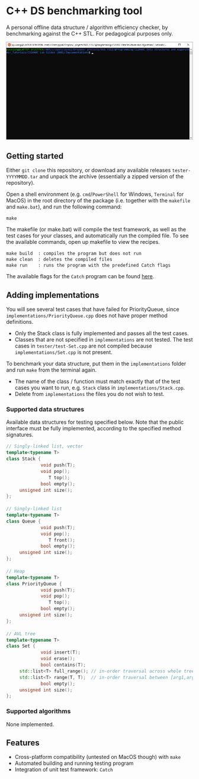 # C++ DS benchmarking tool
A personal offline data structure / algorithm efficiency checker,
by benchmarking against the C++ STL. For pedagogical purposes only.

![](demo.gif)

## Getting started

Either `git clone` this repository, or download any available releases `tester-YYYYMMDD.tar`
and unpack the archive (essentially a zipped version of the repository).

Open a shell environment (e.g. `cmd`/`PowerShell` for Windows, `Terminal` for MacOS)
in the root directory of the package (i.e. together with the `makefile` and `make.bat`),
and run the following command:

```
make
```

The makefile (or make.bat) will compile the test framework, as well as the
test cases for your classes, and automatically run the compiled file. To see
the available commands, open up makefile to view the recipes.

```
make build  : compiles the program but does not run
make clean  : deletes the compiled files
make run    : runs the program with the predefined Catch flags
```

The available flags for the `Catch` program can be found [here](https://github.com/catchorg/Catch2/blob/master/docs/command-line.md#top).

## Adding implementations

You will see several test cases that have failed for PriorityQueue, since
`implementations/PriorityQueue.cpp` does not have proper method definitions.
   - Only the Stack class is fully implemented and passes all the test cases.
   - Classes that are not specified in `implementations` are not tested. The test
     cases in `tester/test-Set.cpp` are not compiled because `implementations/Set.cpp`
     is not present.

To benchmark your data structure, put them in the `implementations` folder
and run `make` from the terminal again.
   - The name of the class / function must match exactly that of the test cases
     you want to run, e.g. `Stack` class in `implementations/Stack.cpp`.
   - Delete from `implementations` the files you do not wish to test.

### Supported data structures

Available data structures for testing specified below. Note that the public
interface must be fully implemented, according to the specified method signatures.

```cpp
// Singly-linked list, vector
template<typename T>
class Stack {
             void push(T);
             void pop();
                T top();
             bool empty();
     unsigned int size();
};

// Singly-linked list
template<typename T>
class Queue {
             void push(T);
             void pop();
                T front();
             bool empty();
     unsigned int size();
};

// Heap
template<typename T>
class PriorityQueue {
             void push(T);
             void pop();
                T top();
             bool empty();
     unsigned int size();
};

// AVL tree
template<typename T>
class Set {
             void insert(T);
             void erase();
             bool contains(T);
     std::list<T> full_range(); // in-order traversal across whole tree
     std::list<T> range(T, T);  // in-order traversal between [arg1,arg2)
             bool empty();
     unsigned int size();
};

```

### Supported algorithms

None implemented.

## Features
- Cross-platform compatibility (untested on MacOS though) with `make`
- Automated building and running testing program
- Integration of unit test framework: `Catch`
